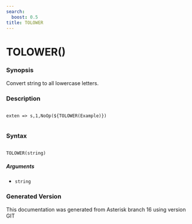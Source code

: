 ```yaml
---
search:
  boost: 0.5
title: TOLOWER
---
```


# TOLOWER()

### Synopsis

Convert string to all lowercase letters.

### Description

``` title="Example: Prints example"

exten => s,1,NoOp(${TOLOWER(Example)})


```

### Syntax


```

TOLOWER(string)
```
##### Arguments


* `string`


### Generated Version

This documentation was generated from Asterisk branch 16 using version GIT 